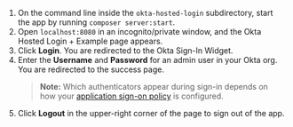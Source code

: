 1. On the command line inside the `okta-hosted-login` subdirectory, start the <StackSelector snippet="applang" noSelector inline /> app by running `composer server:start`.
2. Open `localhost:8080` in an incognito/private window, and the Okta Hosted Login + <StackSelector snippet="applang" noSelector inline /> Example page appears.
3. Click **Login**. You are redirected to the Okta Sign-In Widget.
4. Enter the **Username** and **Password** for an admin user in your Okta org. You are redirected to the success page.
    > **Note:** Which authenticators appear during sign-in depends on how your [application sign-on policy](https://help.okta.com/en/prod/okta_help_CSH.htm#ext-about-asop) is configured.
5. Click **Logout** in the upper-right corner of the page to sign out of the <StackSelector snippet="applang" noSelector inline /> app.
